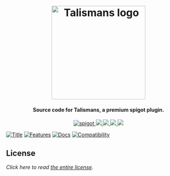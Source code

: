 <h1 align="center">
  <br>
  <img src="https://i.imgur.com/XKHaYdM.png" alt="Talismans logo" width="256">
  <br>
</h1>

<h4 align="center">Source code for Talismans, a premium spigot plugin.</h4>

<p align="center">
    <a href="https://www.spigotmc.org/resources/talismans.79573/">
        <img alt="spigot" src="https://img.shields.io/badge/spigot-talismans-orange?style=for-the-badge"/>
    </a>
    <a href="https://bstats.org/plugin/bukkit/Talismans" alt="bstats servers">
        <img src="https://img.shields.io/bstats/servers/9865?color=orange&style=for-the-badge"/>
    </a>
    <a href="https://bstats.org/plugin/bukkit/Talismans" alt="bstats players">
        <img src="https://img.shields.io/bstats/players/9865?color=orange&style=for-the-badge"/>
    </a>
    <a href="https://talismans.willfp.com/" alt="Docs (gitbook)">
        <img src="https://img.shields.io/badge/docs-gitbook-orange?style=for-the-badge&logo=appveyor"/>
    </a>
    <a href="https://discord.gg/ZcwpSsE/" alt="Discord">
        <img src="https://img.shields.io/discord/452518336627081236?label=discord&style=for-the-badge&color=orange"/>
    </a>
</p>


[![Title](https://i.imgur.com/S3BUbGA.png)]()
[![Features](https://i.imgur.com/mtvbxli.png)]()
[![Docs](https://i.imgur.com/LoEuV4j.png)](https://talismans.willfp.com/talismans/all-talismans)
[![Compatibility](https://i.imgur.com/hjmbGHF.png)]()

## License
*Click here to read [the entire license](https://github.com/Auxilor/Talismans/blob/master/LICENSE.md).*
